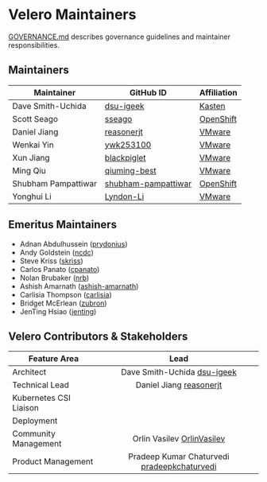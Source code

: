 # Velero Maintainers

[GOVERNANCE.md](https://github.com/vmware-tanzu/velero/blob/main/GOVERNANCE.md) describes governance guidelines and maintainer responsibilities.

## Maintainers

| Maintainer          | GitHub ID                                                     | Affiliation                               |
|---------------------|---------------------------------------------------------------|-------------------------------------------|
| Dave Smith-Uchida   | [dsu-igeek](https://github.com/dsu-igeek)                     | [Kasten](https://github.com/kastenhq/)    |
| Scott Seago         | [sseago](https://github.com/sseago)                           | [OpenShift](https://github.com/openshift) |
| Daniel Jiang        | [reasonerjt](https://github.com/reasonerjt)                   | [VMware](https://www.github.com/vmware/)  |
| Wenkai Yin          | [ywk253100](https://github.com/ywk253100)                     | [VMware](https://www.github.com/vmware/)  |
| Xun Jiang           | [blackpiglet](https://github.com/blackpiglet)                 | [VMware](https://www.github.com/vmware/)  |
| Ming Qiu            | [qiuming-best](https://github.com/qiuming-best)               | [VMware](https://www.github.com/vmware/)  |
| Shubham Pampattiwar | [shubham-pampattiwar](https://github.com/shubham-pampattiwar) | [OpenShift](https://github.com/openshift) |
| Yonghui Li          | [Lyndon-Li](https://github.com/Lyndon-Li)                     | [VMware](https://www.github.com/vmware/)  |

## Emeritus Maintainers
* Adnan Abdulhussein ([prydonius](https://github.com/prydonius))
* Andy Goldstein ([ncdc](https://github.com/ncdc))
* Steve Kriss ([skriss](https://github.com/skriss))
* Carlos Panato ([cpanato](https://github.com/cpanato))
* Nolan Brubaker ([nrb](https://github.com/nrb))
* Ashish Amarnath ([ashish-amarnath](https://github.com/ashish-amarnath))
* Carlisia Thompson ([carlisia](https://github.com/carlisia))
* Bridget McErlean ([zubron](https://github.com/zubron))
* JenTing Hsiao ([jenting](https://github.com/jenting))

## Velero Contributors & Stakeholders

| Feature Area           |                                         Lead                                         |
|------------------------|:------------------------------------------------------------------------------------:|
| Architect              |             Dave Smith-Uchida [dsu-igeek](https://github.com/dsu-igeek)              |
| Technical Lead         |               Daniel Jiang [reasonerjt](https://github.com/reasonerjt)               |
| Kubernetes CSI Liaison |                                                                                      |
| Deployment             |                                                                                      |
| Community Management   |            Orlin Vasilev [OrlinVasilev](https://github.com/OrlinVasilev)             |
| Product Management     | Pradeep Kumar Chaturvedi [pradeepkchaturvedi](https://github.com/pradeepkchaturvedi) |


